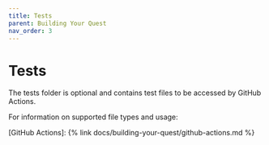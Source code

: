 ```yaml
---
title: Tests
parent: Building Your Quest
nav_order: 3
---
```


# Tests

The tests folder is optional and contains test files to be accessed by GitHub Actions.

For information on supported file types and usage:

[GitHub Actions]: {% link docs/building-your-quest/github-actions.md %}